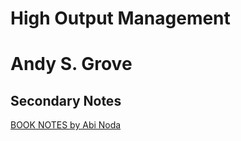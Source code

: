 # High Output Management
# Andy S. Grove

## Secondary Notes

[BOOK NOTES by Abi Noda](http://abinoda.com/book/high-output-management)
